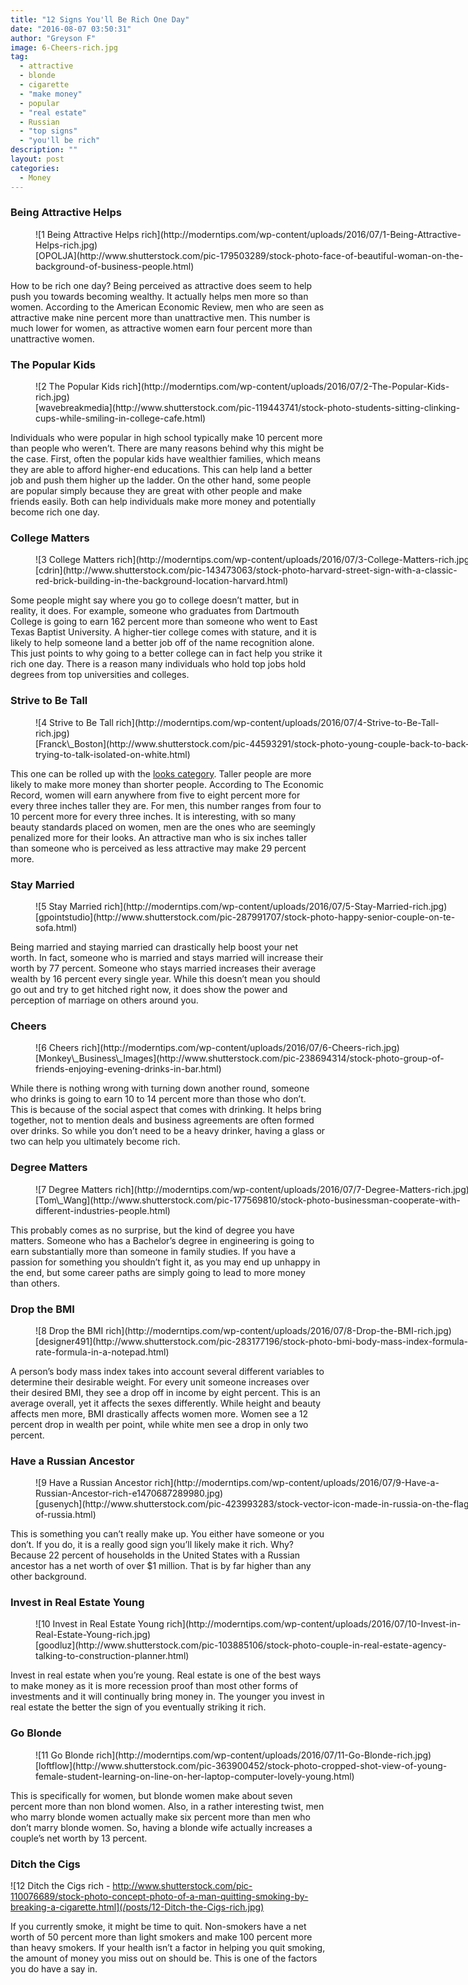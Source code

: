 ```yaml
---
title: "12 Signs You'll Be Rich One Day"
date: "2016-08-07 03:50:31"
author: "Greyson F"
image: 6-Cheers-rich.jpg
tag:
  - attractive
  - blonde
  - cigarette
  - "make money"
  - popular
  - "real estate"
  - Russian
  - "top signs"
  - "you'll be rich"
description: ""
layout: post
categories:
  - Money
---
```


### Being Attractive Helps

<figure aria-describedby="caption-attachment-3991" class="wp-caption alignnone" id="attachment_3991" style="width: 700px">![1 Being Attractive Helps rich](http://moderntips.com/wp-content/uploads/2016/07/1-Being-Attractive-Helps-rich.jpg)<figcaption class="wp-caption-text" id="caption-attachment-3991">[OPOLJA](http://www.shutterstock.com/pic-179503289/stock-photo-face-of-beautiful-woman-on-the-background-of-business-people.html)</figcaption></figure>

How to be rich one day? Being perceived as attractive does seem to help push you towards becoming wealthy. It actually helps men more so than women. According to the American Economic Review, men who are seen as attractive make nine percent more than unattractive men. This number is much lower for women, as attractive women earn four percent more than unattractive women.

### The Popular Kids

<figure aria-describedby="caption-attachment-3992" class="wp-caption alignnone" id="attachment_3992" style="width: 700px">![2 The Popular Kids rich](http://moderntips.com/wp-content/uploads/2016/07/2-The-Popular-Kids-rich.jpg)<figcaption class="wp-caption-text" id="caption-attachment-3992">[wavebreakmedia](http://www.shutterstock.com/pic-119443741/stock-photo-students-sitting-clinking-cups-while-smiling-in-college-cafe.html)</figcaption></figure>

Individuals who were popular in high school typically make 10 percent more than people who weren’t. There are many reasons behind why this might be the case. First, often the popular kids have wealthier families, which means they are able to afford higher-end educations. This can help land a better job and push them higher up the ladder. On the other hand, some people are popular simply because they are great with other people and make friends easily. Both can help individuals make more money and potentially become rich one day.

### College Matters

<figure aria-describedby="caption-attachment-3993" class="wp-caption alignnone" id="attachment_3993" style="width: 700px">![3 College Matters rich](http://moderntips.com/wp-content/uploads/2016/07/3-College-Matters-rich.jpg)<figcaption class="wp-caption-text" id="caption-attachment-3993">[cdrin](http://www.shutterstock.com/pic-143473063/stock-photo-harvard-street-sign-with-a-classic-red-brick-building-in-the-background-location-harvard.html)</figcaption></figure>

Some people might say where you go to college doesn’t matter, but in reality, it does. For example, someone who graduates from Dartmouth College is going to earn 162 percent more than someone who went to East Texas Baptist University. A higher-tier college comes with stature, and it is likely to help someone land a better job off of the name recognition alone. This just points to why going to a better college can in fact help you strike it rich one day. There is a reason many individuals who hold top jobs hold degrees from top universities and colleges.

### Strive to Be Tall

<figure aria-describedby="caption-attachment-3994" class="wp-caption alignnone" id="attachment_3994" style="width: 700px">![4 Strive to Be Tall rich](http://moderntips.com/wp-content/uploads/2016/07/4-Strive-to-Be-Tall-rich.jpg)<figcaption class="wp-caption-text" id="caption-attachment-3994">[Franck\_Boston](http://www.shutterstock.com/pic-44593291/stock-photo-young-couple-back-to-back-trying-to-talk-isolated-on-white.html)</figcaption></figure>

This one can be rolled up with the [looks category](http://www.businessinsider.com/15-signs-you-will-be-rich-2010-10?op=1). Taller people are more likely to make more money than shorter people. According to The Economic Record, women will earn anywhere from five to eight percent more for every three inches taller they are. For men, this number ranges from four to 10 percent more for every three inches. It is interesting, with so many beauty standards placed on women, men are the ones who are seemingly penalized more for their looks. An attractive man who is six inches taller than someone who is perceived as less attractive may make 29 percent more.

### Stay Married

<figure aria-describedby="caption-attachment-3995" class="wp-caption alignnone" id="attachment_3995" style="width: 700px">![5 Stay Married rich](http://moderntips.com/wp-content/uploads/2016/07/5-Stay-Married-rich.jpg)<figcaption class="wp-caption-text" id="caption-attachment-3995">[gpointstudio](http://www.shutterstock.com/pic-287991707/stock-photo-happy-senior-couple-on-te-sofa.html)</figcaption></figure>

Being married and staying married can drastically help boost your net worth. In fact, someone who is married and stays married will increase their worth by 77 percent. Someone who stays married increases their average wealth by 16 percent every single year. While this doesn’t mean you should go out and try to get hitched right now, it does show the power and perception of marriage on others around you.

### Cheers

<figure aria-describedby="caption-attachment-3996" class="wp-caption alignnone" id="attachment_3996" style="width: 700px">![6 Cheers rich](http://moderntips.com/wp-content/uploads/2016/07/6-Cheers-rich.jpg)<figcaption class="wp-caption-text" id="caption-attachment-3996">[Monkey\_Business\_Images](http://www.shutterstock.com/pic-238694314/stock-photo-group-of-friends-enjoying-evening-drinks-in-bar.html)</figcaption></figure>

While there is nothing wrong with turning down another round, someone who drinks is going to earn 10 to 14 percent more than those who don’t. This is because of the social aspect that comes with drinking. It helps bring together, not to mention deals and business agreements are often formed over drinks. So while you don’t need to be a heavy drinker, having a glass or two can help you ultimately become rich.

### Degree Matters

<figure aria-describedby="caption-attachment-3997" class="wp-caption alignnone" id="attachment_3997" style="width: 700px">![7 Degree Matters rich](http://moderntips.com/wp-content/uploads/2016/07/7-Degree-Matters-rich.jpg)<figcaption class="wp-caption-text" id="caption-attachment-3997">[Tom\_Wang](http://www.shutterstock.com/pic-177569810/stock-photo-businessman-cooperate-with-different-industries-people.html)</figcaption></figure>

This probably comes as no surprise, but the kind of degree you have matters. Someone who has a Bachelor’s degree in engineering is going to earn substantially more than someone in family studies. If you have a passion for something you shouldn’t fight it, as you may end up unhappy in the end, but some career paths are simply going to lead to more money than others.

### Drop the BMI

<figure aria-describedby="caption-attachment-3998" class="wp-caption alignnone" id="attachment_3998" style="width: 700px">![8 Drop the BMI rich](http://moderntips.com/wp-content/uploads/2016/07/8-Drop-the-BMI-rich.jpg)<figcaption class="wp-caption-text" id="caption-attachment-3998">[designer491](http://www.shutterstock.com/pic-283177196/stock-photo-bmi-body-mass-index-formula-rate-formula-in-a-notepad.html)</figcaption></figure>

A person’s body mass index takes into account several different variables to determine their desirable weight. For every unit someone increases over their desired BMI, they see a drop off in income by eight percent. This is an average overall, yet it affects the sexes differently. While height and beauty affects men more, BMI drastically affects women more. Women see a 12 percent drop in wealth per point, while white men see a drop in only two percent.

### Have a Russian Ancestor

<figure aria-describedby="caption-attachment-3999" class="wp-caption alignnone" id="attachment_3999" style="width: 700px">![9 Have a Russian Ancestor rich](http://moderntips.com/wp-content/uploads/2016/07/9-Have-a-Russian-Ancestor-rich-e1470687289980.jpg)<figcaption class="wp-caption-text" id="caption-attachment-3999">[gusenych](http://www.shutterstock.com/pic-423993283/stock-vector-icon-made-in-russia-on-the-flag-of-russia.html)  
</figcaption></figure>

This is something you can’t really make up. You either have someone or you don’t. If you do, it is a really good sign you’ll likely make it rich. Why? Because 22 percent of households in the United States with a Russian ancestor has a net worth of over $1 million. That is by far higher than any other background.

### Invest in Real Estate Young

<figure aria-describedby="caption-attachment-4000" class="wp-caption alignnone" id="attachment_4000" style="width: 700px">![10 Invest in Real Estate Young rich](http://moderntips.com/wp-content/uploads/2016/07/10-Invest-in-Real-Estate-Young-rich.jpg)<figcaption class="wp-caption-text" id="caption-attachment-4000">[goodluz](http://www.shutterstock.com/pic-103885106/stock-photo-couple-in-real-estate-agency-talking-to-construction-planner.html)</figcaption></figure>

Invest in real estate when you’re young. Real estate is one of the best ways to make money as it is more recession proof than most other forms of investments and it will continually bring money in. The younger you invest in real estate the better the sign of you eventually striking it rich.

### Go Blonde

<figure aria-describedby="caption-attachment-4001" class="wp-caption alignnone" id="attachment_4001" style="width: 700px">![11 Go Blonde rich](http://moderntips.com/wp-content/uploads/2016/07/11-Go-Blonde-rich.jpg)<figcaption class="wp-caption-text" id="caption-attachment-4001">[loftflow](http://www.shutterstock.com/pic-363900452/stock-photo-cropped-shot-view-of-young-female-student-learning-on-line-on-her-laptop-computer-lovely-young.html)</figcaption></figure>

This is specifically for women, but blonde women make about seven percent more than non blond women. Also, in a rather interesting twist, men who marry blonde women actually make six percent more than men who don’t marry blonde women. So, having a blonde wife actually increases a couple’s net worth by 13 percent.

### Ditch the Cigs

![12 Ditch the Cigs rich - http://www.shutterstock.com/pic-110076689/stock-photo-concept-photo-of-a-man-quitting-smoking-by-breaking-a-cigarette.html](/posts/12-Ditch-the-Cigs-rich.jpg)

If you currently smoke, it might be time to quit. Non-smokers have a net worth of 50 percent more than light smokers and make 100 percent more than heavy smokers. If your health isn’t a factor in helping you quit smoking, the amount of money you miss out on should be. This is one of the factors you do have a say in.
